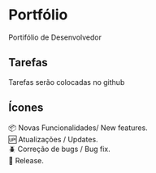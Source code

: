 # Portfólio

Portifólio de Desenvolvedor
## Tarefas

Tarefas serão colocadas no github

## Ícones


:package: Novas Funcionalidades/ New features.  
:up: Atualizações / Updates.  
:beetle: Correção de bugs / Bug fix.  
:checkered_flag: Release.  

